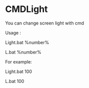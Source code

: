 # CMDLight
You can change screen light with cmd


Usage : 


Light.bat %number%

L.bat %number%



For example:


Light.bat 100

L.bat 100
